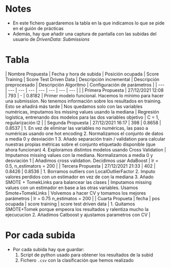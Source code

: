 # Notes

- En este fichero guardaremos la tabla en la que indicamos lo que se pide en el guión de prácticas
- Además, hay que añadir una captura de pantalla con las subidas del usuario de *DrivenData*: *Submissions*

# Tabla

| Nombre Propuesta  | Fecha y hora de subida | Posición ocupada | Score Training | Score Test Driven Data | Descripción incremental                                                                                                                                                                                                                                                                                                                                           | Descripción preprocesado                                                                         | Descripción Algoritmo                                                       | Configuración de parámetros  |
| ---               | ---                    | ---              | ---            | ---                    | ---                                                                                                                                                                                                                                                                                                                                                               | ---                                                                                              | ---                                                                         |                              |
| Primera Propuesta | 27/12/2021 12:08       | 793              | -              | 0.8182                 | Primer modelo funcional. Hacemos lo mínimo para hacer una submission. No tenemos información sobre los resultados en training. Esto se añadirá más tarde                                                                                                                                                                                                          | Nos quedamos solo con las variables numéricas, imputamos los missing values usando la mediana    | Regresión logística, entrenando dos modelos para las dos variables objetivo | C = 1, regularización l2     |
| Segunda Propuesta | 27/12/2021 16:17       | 398              | 0.8658         | 0.8537                 | 1. En vez de eliminar las variables no numéricas, las paso a numéricas usando one hot encoding 2. Normalizamos el conjunto de datos a media 0 y desviación 1 3. Añado separación train / validation para calcular nuestras propias métricas sobre el conjunto etiquetado disponible (que ahora funcionan) 4. Exploramos distintos modelos usando Cross Validation | Imputamos missing values con la mediana. Normalizamos a media 0 y desviación 1                   | Añadimos cross validation. Decidimos usar AdaBoost                          | lr = 0.5, n_estimators = 200 |
| Tercera Propuesta | 27/12/2021 21:33       | 402              | 0.8426         | 0.8536                 | 1. Borramos outliers con LocalOutlierFactor 2. Imputo valores perdidos con un estimador en vez de con la mediana 3. Añado SMOTE + TomekLinks para balancear las clases                                                                                                                                                                                            | Imputamos missing values con un estimador en base a las otras variables. Usamos Smote+TomekLinks | Volvemos a hacer CV y tomamos los mejores parámetros                        | lr = 0.75 n_estimatos = 200  |
| Cuarta Propueta | fecha | pos ocupada | score training | score test driven data | 1. Quitamos SMOTE+Tomek porque empeora los resultados y ralentiza mucho la ejecucucion 2. Añadimos Catboost y ajustamos parametros con CV |

# Por cada subida

- Por cada subida hay que guardar:
    1. Script de python usado para obtener los resultados de la subid
    2. Fichero `.csv` con la clasificación que hemos realizado
